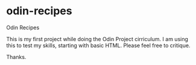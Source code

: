 # odin-recipes
Odin Recipes

This is my first project while doing the Odin Project cirriculum. I am using this to test my skills, starting with basic HTML.  Please feel free to critique.

Thanks.